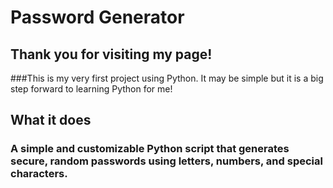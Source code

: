 # Password Generator

## Thank you for visiting my page! 
###This is my very first project using Python. It may be simple but it is a big step forward to learning Python for me!



## What it does
### A simple and customizable Python script that generates secure, random passwords using letters, numbers, and special characters.

